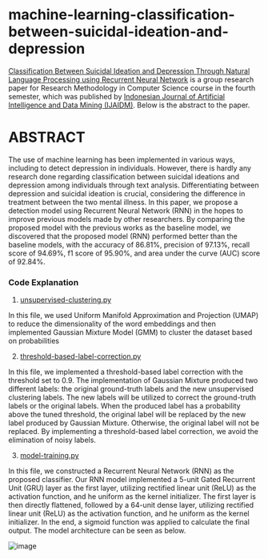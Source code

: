 # machine-learning-classification-between-suicidal-ideation-and-depression

[Classification Between Suicidal Ideation and Depression Through Natural Language Processing using Recurrent Neural Network](https://ejournal.uin-suska.ac.id/index.php/IJAIDM/article/view/17485) is a group research paper for Research Methodology in Computer Science course in the fourth semester, which was published by [Indonesian Journal of Artificial Intelligence and Data Mining (IJAIDM)](https://ejournal.uin-suska.ac.id/index.php/IJAIDM/index). Below is the abstract to the paper.

# ABSTRACT
The use of machine learning has been implemented in various ways, including to detect depression in individuals. However, there is hardly any research done regarding classification between suicidal ideations and depression among individuals through text analysis. Differentiating between depression and suicidal ideation is crucial, considering the difference in treatment between the two mental illness. In this paper, we propose a detection model using Recurrent Neural Network (RNN) in the hopes to improve previous models made by other researchers. By comparing the proposed model with the previous works as the baseline model, we discovered that the proposed model (RNN) performed better than the baseline models, with the accuracy of 86.81%, precision of 97.13%, recall score of 94.69%, f1 score of 95.90%, and area under the curve (AUC) score of 92.84%.

### Code Explanation
1. [unsupervised-clustering.py](https://github.com/rhe-naldy/machine-learning-classification-between-suicidal-ideation-and-depression/blob/main/unsupervised-clustering.py)

In this file, we used Uniform Manifold Approximation and Projection (UMAP) to reduce the dimensionality of the word embeddings and then implemented Gaussian Mixture Model (GMM) to cluster the dataset based on probabilities

2. [threshold-based-label-correction.py](https://github.com/rhe-naldy/machine-learning-classification-between-suicidal-ideation-and-depression/blob/main/threshold-based-label-correction.py)

In this file, we implemented a threshold-based label correction with the threshold set to 0.9. The implementation of Gaussian Mixture produced two different labels: the original ground-truth labels and the new unsupervised clustering labels. The new labels will be utilized to correct the ground-truth labels or the original labels. When the produced label has a probability above the tuned threshold, the original label will be replaced by the new label produced by Gaussian Mixture. Otherwise, the original label will not be replaced. By implementing a threshold-based label correction, we avoid the elimination of noisy labels.

3. [model-training.py](https://github.com/rhe-naldy/machine-learning-classification-between-suicidal-ideation-and-depression/blob/main/model-training.py)

In this file, we constructed a Recurrent Neural Network (RNN) as the proposed classifier. Our RNN model implemented a 5-unit Gated Recurrent Unit (GRU) layer as the first layer, utilizing rectified linear unit (ReLU) as the activation function, and he uniform as the kernel initializer. The first layer is then directly flattened, followed by a 64-unit dense layer, utilizing rectified linear unit (ReLU) as the activation function, and he uniform as the kernel initializer. In the end, a sigmoid function was applied to calculate the final output. The model architecture can be seen as below.

![image](https://user-images.githubusercontent.com/45966986/197165614-c9c4dd27-8a0b-4c95-88f0-0089c0480d8e.png)
